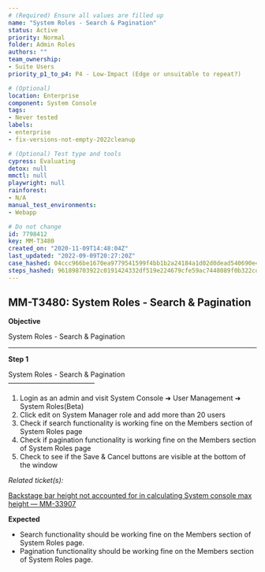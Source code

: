 ```yaml
---
# (Required) Ensure all values are filled up
name: "System Roles - Search & Pagination"
status: Active
priority: Normal
folder: Admin Roles
authors: ""
team_ownership: 
- Suite Users
priority_p1_to_p4: P4 - Low-Impact (Edge or unsuitable to repeat?)

# (Optional)
location: Enterprise
component: System Console
tags: 
- Never tested
labels: 
- enterprise
- fix-versions-not-empty-2022cleanup

# (Optional) Test type and tools
cypress: Evaluating
detox: null
mmctl: null
playwright: null
rainforest: 
- N/A
manual_test_environments: 
- Webapp

# Do not change
id: 7798412
key: MM-T3480
created_on: "2020-11-09T14:48:04Z"
last_updated: "2022-09-09T20:27:20Z"
case_hashed: 04ccc966be1670ea9779541599f4bb1b2a24184a1d02d0dead540690e4f502eefde947839f49658745dc95bffdddd3ef
steps_hashed: 961898703922c0191424332df519e224679cfe59ac7448089f0b322cd49bda28d237107706374b93c763e635d3ef4ad3
---
```


<!-- (Auto-generated) Based on frontmatter's "key" and "name" -->

## MM-T3480: System Roles - Search & Pagination

**Objective**

System Roles - Search & Pagination

---

**Step 1**

System Roles - Search & Pagination\
–––––––––––––––––––––––––

1. Login as an admin and visit System Console ➜ User Management ➜ System Roles(Beta)
2. Click edit on System Manager role and add more than 20 users
3. Check if search functionality is working fine on the Members section of System Roles page
4. Check if pagination functionality is working fine on the Members section of System Roles page
5. Check to see if the Save & Cancel buttons are visible at the bottom of the window

_Related ticket(s):_

[Backstage bar height not accounted for in calculating System console max height — MM-33907](https://mattermost.atlassian.net/browse/MM-33907)

**Expected**

- Search functionality should be working fine on the Members section of System Roles page.
- Pagination functionality should be working fine on the Members section of System Roles page.
